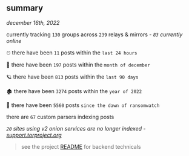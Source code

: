 
## summary
_december 16th, 2022_

currently tracking `130` groups across `239` relays & mirrors - _`83` currently online_

⏲ there have been `11` posts within the `last 24 hours`

🦈 there have been `197` posts within the `month of december`

🪐 there have been `813` posts within the `last 90 days`

🏚 there have been `3274` posts within the `year of 2022`

🦕 there have been `5560` posts `since the dawn of ransomwatch`

there are `67` custom parsers indexing posts

_`20` sites using v2 onion services are no longer indexed - [support.torproject.org](https://support.torproject.org/onionservices/v2-deprecation/)_

> see the project [README](https://github.com/joshhighet/ransomwatch#ransomwatch--) for backend technicals
